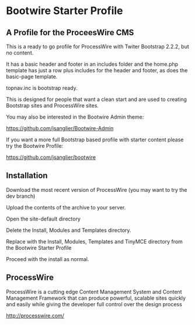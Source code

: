 Bootwire Starter Profile
========================

A Profile for the ProceesWire CMS
---------------------------------

This is a ready to go profile for ProcessWire with Twiter Bootstrap 2.2.2, but no content.

It has a basic header and footer in an includes folder and the home.php template has just a row plus includes for the header and footer, as does the basic-page template.

topnav.inc is bootstrap ready.

This is designed for people that want a clean start and are used to creating Bootstrap sites and ProcessWire sites.

You may also be interested in the Bootwire Admin theme:

https://github.com/jsanglier/Bootwire-Admin

If you want a more full Bootstrap based profile with starter content please try the Bootwire Profile:

https://github.com/jsanglier/bootwire

Installation
------------

Download the most recent version of ProcessWire (you may want to try the dev branch)

Upload the contents of the archive to your server.

Open the site-default directory

Delete the Install, Modules and Templates directory.

Replace with the Install, Modules, Templates and TinyMCE directory from the Bootwire Starter Profile

Proceed with the install as normal.

ProcessWire
-----------

ProcessWire is a cutting edge Content Management System and Content Management Framework that can produce powerful, scalable sites quickly and easily while giving the developer full control over the design process

http://processwire.com/